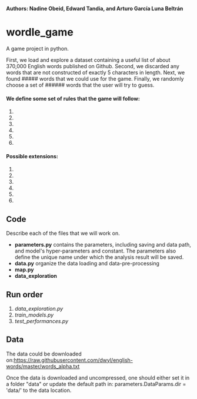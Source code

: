 **Authors: Nadine Obeid, Edward Tandia, and Arturo García Luna Beltrán** 

# wordle_game
A game project in python. 

First, we load and explore a dataset containing a useful list of about 370,000 English words published on Github. Second, we discarded any words that are not constructed of exactly 5 characters in length. Next, we found ##### words that we could use for the game. Finally, we randomly choose a set of ###### words that the user will try to guess.

#### We define some set of rules that the game will follow: 
1)
2)
3)
4)
5)
6) 

#### Possible extensions: 
1)
2)
3)
4)
5)
6)

## Code
Describe each of the files that we will work on.
* **parameters.py** contains the parameters, including saving and data path, and model's hyper-parameters and constant. The parameters also define the unique name under which the analysis result will be saved.
* **data.py** organize the data loading and data-pre-processing
* **map.py** 
* **data_exploration**  

## Run order
1) *data_exploration.py*
2) *train_models.py*
3) *test_performances.py*

## Data
The data could be downloaded on:https://raw.githubusercontent.com/dwyl/english-words/master/words_alpha.txt

Once the data is downloaded and uncompressed, one should either set it in a folder "data" or update the default path in: parameters.DataParams.dir = 'data/' to the data location.